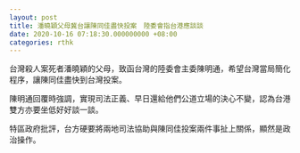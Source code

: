 ```yaml
---
layout: post
title: 潘曉穎父母冀台讓陳同佳盡快投案　陸委會指台港應談談
date: 2020-10-16 07:18:30.000000000 +08:00
categories: rthk
---
```


台灣殺人案死者潘曉穎的父母，致函台灣的陸委會主委陳明通，希望台灣當局簡化程序，讓陳同佳盡快到台灣投案。

陳明通回覆時強調，實現司法正義、早日還給他們公道立場的決心不變，認為台港雙方亦要坐低好好談一談。

特區政府批評，台方硬要將兩地司法協助與陳同佳投案兩件事扯上關係，顯然是政治操作。
